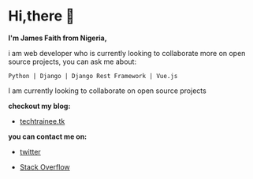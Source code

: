 
# Hi,there 👋

  **I'm James Faith from Nigeria,**
  
  i am web developer who is currently looking to collaborate more on open source projects,
  you can ask me about:

    Python | Django | Django Rest Framework | Vue.js
    
    
   I am currently looking to collaborate on open source projects
   
   
   
   **checkout my blog:**
   
   - [techtrainee.tk](https://techtrainee.tk) 
   
   **you can contact me on:**
   
   - [twitter](https://twitter.com/I_am_camzy) 
   
   
   - [Stack Overflow](https://stackoverflow.com/users/13683741/camzy)
   

